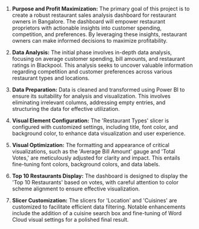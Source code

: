1. **Purpose and Profit Maximization:** The primary goal of this project is to create a robust restaurant sales analysis dashboard for restaurant owners in Bangalore. The dashboard will empower restaurant proprietors with actionable insights into customer spending, competition, and preferences. By leveraging these insights, restaurant owners can make informed decisions to maximize profitability.

2. **Data Analysis:** The initial phase involves in-depth data analysis, focusing on average customer spending, bill amounts, and restaurant ratings in Blackpool. This analysis seeks to uncover valuable information regarding competition and customer preferences across various restaurant types and locations.

3. **Data Preparation:** Data is cleaned and transformed using Power BI to ensure its suitability for analysis and visualization. This involves eliminating irrelevant columns, addressing empty entries, and structuring the data for effective utilization.

4. **Visual Element Configuration:** The 'Restaurant Types' slicer is configured with customized settings, including title, font color, and background color, to enhance data visualization and user experience.

5. **Visual Optimization:** The formatting and appearance of critical visualizations, such as the 'Average Bill Amount' gauge and 'Total Votes,' are meticulously adjusted for clarity and impact. This entails fine-tuning font colors, background colors, and data labels.

6. **Top 10 Restaurants Display:** The dashboard is designed to display the 'Top 10 Restaurants' based on votes, with careful attention to color scheme alignment to ensure effective visualization.

7. **Slicer Customization:** The slicers for 'Location' and 'Cuisines' are customized to facilitate efficient data filtering. Notable enhancements include the addition of a cuisine search box and fine-tuning of Word Cloud visual settings for a polished final result.
